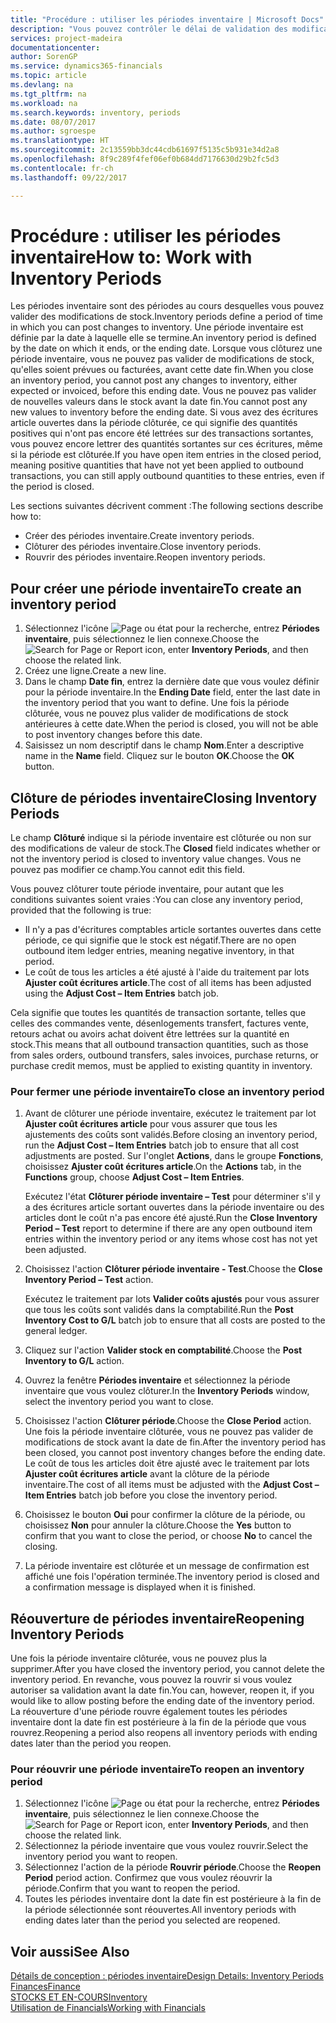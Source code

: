 ```yaml
---
title: "Procédure : utiliser les périodes inventaire | Microsoft Docs"
description: "Vous pouvez contrôler le délai de validation des modifications du stock en définissant des périodes inventaire."
services: project-madeira
documentationcenter: 
author: SorenGP
ms.service: dynamics365-financials
ms.topic: article
ms.devlang: na
ms.tgt_pltfrm: na
ms.workload: na
ms.search.keywords: inventory, periods
ms.date: 08/07/2017
ms.author: sgroespe
ms.translationtype: HT
ms.sourcegitcommit: 2c13559bb3dc44cdb61697f5135c5b931e34d2a8
ms.openlocfilehash: 8f9c289f4fef06ef0b684dd7176630d29b2fc5d3
ms.contentlocale: fr-ch
ms.lasthandoff: 09/22/2017

---
```

# <a name="how-to-work-with-inventory-periods"></a><span data-ttu-id="303cc-103">Procédure : utiliser les périodes inventaire</span><span class="sxs-lookup"><span data-stu-id="303cc-103">How to: Work with Inventory Periods</span></span>
<span data-ttu-id="303cc-104">Les périodes inventaire sont des périodes au cours desquelles vous pouvez valider des modifications de stock.</span><span class="sxs-lookup"><span data-stu-id="303cc-104">Inventory periods define a period of time in which you can post changes to inventory.</span></span> <span data-ttu-id="303cc-105">Une période inventaire est définie par la date à laquelle elle se termine.</span><span class="sxs-lookup"><span data-stu-id="303cc-105">An inventory period is defined by the date on which it ends, or the ending date.</span></span> <span data-ttu-id="303cc-106">Lorsque vous clôturez une période inventaire, vous ne pouvez pas valider de modifications de stock, qu'elles soient prévues ou facturées, avant cette date fin.</span><span class="sxs-lookup"><span data-stu-id="303cc-106">When you close an inventory period, you cannot post any changes to inventory, either expected or invoiced, before this ending date.</span></span> <span data-ttu-id="303cc-107">Vous ne pouvez pas valider de nouvelles valeurs dans le stock avant la date fin.</span><span class="sxs-lookup"><span data-stu-id="303cc-107">You cannot post any new values to inventory before the ending date.</span></span> <span data-ttu-id="303cc-108">Si vous avez des écritures article ouvertes dans la période clôturée, ce qui signifie des quantités positives qui n'ont pas encore été lettrées sur des transactions sortantes, vous pouvez encore lettrer des quantités sortantes sur ces écritures, même si la période est clôturée.</span><span class="sxs-lookup"><span data-stu-id="303cc-108">If you have open item entries in the closed period, meaning positive quantities that have not yet been applied to outbound transactions, you can still apply outbound quantities to these entries, even if the period is closed.</span></span>  

<span data-ttu-id="303cc-109">Les sections suivantes décrivent comment :</span><span class="sxs-lookup"><span data-stu-id="303cc-109">The following sections describe how to:</span></span>  

* <span data-ttu-id="303cc-110">Créer des périodes inventaire.</span><span class="sxs-lookup"><span data-stu-id="303cc-110">Create inventory periods.</span></span>  
* <span data-ttu-id="303cc-111">Clôturer des périodes inventaire.</span><span class="sxs-lookup"><span data-stu-id="303cc-111">Close inventory periods.</span></span>  
* <span data-ttu-id="303cc-112">Rouvrir des périodes inventaire.</span><span class="sxs-lookup"><span data-stu-id="303cc-112">Reopen inventory periods.</span></span>  

## <a name="to-create-an-inventory-period"></a><span data-ttu-id="303cc-113">Pour créer une période inventaire</span><span class="sxs-lookup"><span data-stu-id="303cc-113">To create an inventory period</span></span>  
1. <span data-ttu-id="303cc-114">Sélectionnez l'icône ![Page ou état pour la recherche](media/ui-search/search_small.png "Page ou état pour la recherche"), entrez **Périodes inventaire**, puis sélectionnez le lien connexe.</span><span class="sxs-lookup"><span data-stu-id="303cc-114">Choose the ![Search for Page or Report](media/ui-search/search_small.png "Search for Page or Report icon") icon, enter **Inventory Periods**, and then choose the related link.</span></span>  
2. <span data-ttu-id="303cc-115">Créez une ligne.</span><span class="sxs-lookup"><span data-stu-id="303cc-115">Create a new line.</span></span>  
3. <span data-ttu-id="303cc-116">Dans le champ **Date fin**, entrez la dernière date que vous voulez définir pour la période inventaire.</span><span class="sxs-lookup"><span data-stu-id="303cc-116">In the **Ending Date** field, enter the last date in the inventory period that you want to define.</span></span> <span data-ttu-id="303cc-117">Une fois la période clôturée, vous ne pouvez plus valider de modifications de stock antérieures à cette date.</span><span class="sxs-lookup"><span data-stu-id="303cc-117">When the period is closed, you will not be able to post inventory changes before this date.</span></span>  
4. <span data-ttu-id="303cc-118">Saisissez un nom descriptif dans le champ **Nom**.</span><span class="sxs-lookup"><span data-stu-id="303cc-118">Enter a descriptive name in the **Name** field.</span></span> <span data-ttu-id="303cc-119">Cliquez sur le bouton **OK**.</span><span class="sxs-lookup"><span data-stu-id="303cc-119">Choose the **OK** button.</span></span>  

## <a name="closing-inventory-periods"></a><span data-ttu-id="303cc-120">Clôture de périodes inventaire</span><span class="sxs-lookup"><span data-stu-id="303cc-120">Closing Inventory Periods</span></span>  
<span data-ttu-id="303cc-121">Le champ **Clôturé** indique si la période inventaire est clôturée ou non sur des modifications de valeur de stock.</span><span class="sxs-lookup"><span data-stu-id="303cc-121">The **Closed** field indicates whether or not the inventory period is closed to inventory value changes.</span></span> <span data-ttu-id="303cc-122">Vous ne pouvez pas modifier ce champ.</span><span class="sxs-lookup"><span data-stu-id="303cc-122">You cannot edit this field.</span></span>  

<span data-ttu-id="303cc-123">Vous pouvez clôturer toute période inventaire, pour autant que les conditions suivantes soient vraies :</span><span class="sxs-lookup"><span data-stu-id="303cc-123">You can close any inventory period, provided that the following is true:</span></span>  

* <span data-ttu-id="303cc-124">Il n'y a pas d'écritures comptables article sortantes ouvertes dans cette période, ce qui signifie que le stock est négatif.</span><span class="sxs-lookup"><span data-stu-id="303cc-124">There are no open outbound item ledger entries, meaning negative inventory, in that period.</span></span>  
* <span data-ttu-id="303cc-125">Le coût de tous les articles a été ajusté à l'aide du traitement par lots **Ajuster coût écritures article**.</span><span class="sxs-lookup"><span data-stu-id="303cc-125">The cost of all items has been adjusted using the **Adjust Cost – Item Entries** batch job.</span></span>  

<span data-ttu-id="303cc-126">Cela signifie que toutes les quantités de transaction sortante, telles que celles des commandes vente, désenlogements transfert, factures vente, retours achat ou avoirs achat doivent être lettrées sur la quantité en stock.</span><span class="sxs-lookup"><span data-stu-id="303cc-126">This means that all outbound transaction quantities, such as those from sales orders, outbound transfers, sales invoices, purchase returns, or purchase credit memos, must be applied to existing quantity in inventory.</span></span>  

### <a name="to-close-an-inventory-period"></a><span data-ttu-id="303cc-127">Pour fermer une période inventaire</span><span class="sxs-lookup"><span data-stu-id="303cc-127">To close an inventory period</span></span>  
1. <span data-ttu-id="303cc-128">Avant de clôturer une période inventaire, exécutez le traitement par lot **Ajuster coût écritures article** pour vous assurer que tous les ajustements des coûts sont validés.</span><span class="sxs-lookup"><span data-stu-id="303cc-128">Before closing an inventory period, run the **Adjust Cost – Item Entries** batch job to ensure that all cost adjustments are posted.</span></span> <span data-ttu-id="303cc-129">Sur l'onglet **Actions**, dans le groupe **Fonctions**, choisissez **Ajuster coût écritures article**.</span><span class="sxs-lookup"><span data-stu-id="303cc-129">On the **Actions** tab, in the **Functions** group, choose **Adjust Cost – Item Entries**.</span></span>  

     <span data-ttu-id="303cc-130">Exécutez l'état **Clôturer période inventaire – Test** pour déterminer s'il y a des écritures article sortant ouvertes dans la période inventaire ou des articles dont le coût n'a pas encore été ajusté.</span><span class="sxs-lookup"><span data-stu-id="303cc-130">Run the **Close Inventory Period – Test** report to determine if there are any open outbound item entries within the inventory period or any items whose cost has not yet been adjusted.</span></span>  
2. <span data-ttu-id="303cc-131">Choisissez l'action **Clôturer période inventaire - Test**.</span><span class="sxs-lookup"><span data-stu-id="303cc-131">Choose the **Close Inventory Period – Test** action.</span></span>  

     <span data-ttu-id="303cc-132">Exécutez le traitement par lots **Valider coûts ajustés** pour vous assurer que tous les coûts sont validés dans la comptabilité.</span><span class="sxs-lookup"><span data-stu-id="303cc-132">Run the **Post Inventory Cost to G/L** batch job to ensure that all costs are posted to the general ledger.</span></span>  
3. <span data-ttu-id="303cc-133">Cliquez sur l'action **Valider stock en comptabilité**.</span><span class="sxs-lookup"><span data-stu-id="303cc-133">Choose the **Post Inventory to G/L** action.</span></span>  
4. <span data-ttu-id="303cc-134">Ouvrez la fenêtre **Périodes inventaire** et sélectionnez la période inventaire que vous voulez clôturer.</span><span class="sxs-lookup"><span data-stu-id="303cc-134">In the **Inventory Periods** window, select the inventory period you want to close.</span></span>  
5. <span data-ttu-id="303cc-135">Choisissez l'action **Clôturer période**.</span><span class="sxs-lookup"><span data-stu-id="303cc-135">Choose the **Close Period** action.</span></span> <span data-ttu-id="303cc-136">Une fois la période inventaire clôturée, vous ne pouvez pas valider de modifications de stock avant la date de fin.</span><span class="sxs-lookup"><span data-stu-id="303cc-136">After the inventory period has been closed, you cannot post inventory changes before the ending date.</span></span> <span data-ttu-id="303cc-137">Le coût de tous les articles doit être ajusté avec le traitement par lots **Ajuster coût écritures article** avant la clôture de la période inventaire.</span><span class="sxs-lookup"><span data-stu-id="303cc-137">The cost of all items must be adjusted with the **Adjust Cost – Item Entries** batch job before you close the inventory period.</span></span>  
6. <span data-ttu-id="303cc-138">Choisissez le bouton **Oui** pour confirmer la clôture de la période, ou choisissez **Non** pour annuler la clôture.</span><span class="sxs-lookup"><span data-stu-id="303cc-138">Choose the **Yes** button to confirm that you want to close the period, or choose **No** to cancel the closing.</span></span>  
7. <span data-ttu-id="303cc-139">La période inventaire est clôturée et un message de confirmation est affiché une fois l'opération terminée.</span><span class="sxs-lookup"><span data-stu-id="303cc-139">The inventory period is closed and a confirmation message is displayed when it is finished.</span></span>  

## <a name="reopening-inventory-periods"></a><span data-ttu-id="303cc-140">Réouverture de périodes inventaire</span><span class="sxs-lookup"><span data-stu-id="303cc-140">Reopening Inventory Periods</span></span>  
<span data-ttu-id="303cc-141">Une fois la période inventaire clôturée, vous ne pouvez plus la supprimer.</span><span class="sxs-lookup"><span data-stu-id="303cc-141">After you have closed the inventory period, you cannot delete the inventory period.</span></span> <span data-ttu-id="303cc-142">En revanche, vous pouvez la rouvrir si vous voulez autoriser sa validation avant la date fin.</span><span class="sxs-lookup"><span data-stu-id="303cc-142">You can, however, reopen it, if you would like to allow posting before the ending date of the inventory period.</span></span> <span data-ttu-id="303cc-143">La réouverture d'une période rouvre également toutes les périodes inventaire dont la date fin est postérieure à la fin de la période que vous rouvrez.</span><span class="sxs-lookup"><span data-stu-id="303cc-143">Reopening a period also reopens all inventory periods with ending dates later than the period you reopen.</span></span>  

### <a name="to-reopen-an-inventory-period"></a><span data-ttu-id="303cc-144">Pour réouvrir une période inventaire</span><span class="sxs-lookup"><span data-stu-id="303cc-144">To reopen an inventory period</span></span>  
1. <span data-ttu-id="303cc-145">Sélectionnez l'icône ![Page ou état pour la recherche](media/ui-search/search_small.png "Page ou état pour la recherche"), entrez **Périodes inventaire**, puis sélectionnez le lien connexe.</span><span class="sxs-lookup"><span data-stu-id="303cc-145">Choose the ![Search for Page or Report](media/ui-search/search_small.png "Search for Page or Report icon") icon, enter **Inventory Periods**, and then choose the related link.</span></span>  
2. <span data-ttu-id="303cc-146">Sélectionnez la période inventaire que vous voulez rouvrir.</span><span class="sxs-lookup"><span data-stu-id="303cc-146">Select the inventory period you want to reopen.</span></span>  
3. <span data-ttu-id="303cc-147">Sélectionnez l'action de la période **Rouvrir période**.</span><span class="sxs-lookup"><span data-stu-id="303cc-147">Choose the **Reopen Period** period action.</span></span> <span data-ttu-id="303cc-148">Confirmez que vous voulez réouvrir la période.</span><span class="sxs-lookup"><span data-stu-id="303cc-148">Confirm that you want to reopen the period.</span></span>  
4. <span data-ttu-id="303cc-149">Toutes les périodes inventaire dont la date fin est postérieure à la fin de la période sélectionnée sont réouvertes.</span><span class="sxs-lookup"><span data-stu-id="303cc-149">All inventory periods with ending dates later than the period you selected are reopened.</span></span>  

## <a name="see-also"></a><span data-ttu-id="303cc-150">Voir aussi</span><span class="sxs-lookup"><span data-stu-id="303cc-150">See Also</span></span>  
[<span data-ttu-id="303cc-151">Détails de conception : périodes inventaire</span><span class="sxs-lookup"><span data-stu-id="303cc-151">Design Details: Inventory Periods</span></span>](design-details-inventory-periods.md)  
[<span data-ttu-id="303cc-152">Finances</span><span class="sxs-lookup"><span data-stu-id="303cc-152">Finance</span></span>](finance.md)  
[<span data-ttu-id="303cc-153">STOCKS ET EN-COURS</span><span class="sxs-lookup"><span data-stu-id="303cc-153">Inventory</span></span>](inventory-manage-inventory.md)  
[<span data-ttu-id="303cc-154">Utilisation de Financials</span><span class="sxs-lookup"><span data-stu-id="303cc-154">Working with Financials</span></span>](ui-work-product.md)

